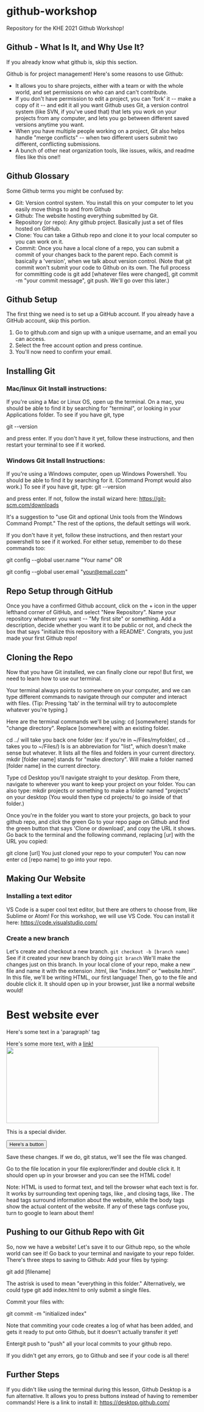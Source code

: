 # github-workshop
Repository for the KHE 2021 Github Workshop!

## Github - What Is It, and Why Use It?
If you already know what github is, skip this section.

Github is for project management! Here's some reasons to use Github:

- It allows you to share projects, either with a team or with the whole world, and set permissions on who can and can't contribute.
- If you don't have permission to edit a project, you can 'fork' it -- make a copy of it -- and edit it all you want Github uses Git, a version control system (like SVN, if you've used that) that lets you work on your projects from any computer, and lets you go between different saved versions anytime you want.
- When you have multiple people working on a project, Git also helps handle "merge conflicts" -- when two different users submit two different, conflicting submissions.
- A bunch of other neat organization tools, like issues, wikis, and readme files like this one!!

## Github Glossary
Some Github terms you might be confused by:
- Git: Version control system. You install this on your computer to let you easily move things to and from Github
- Github: The website hosting everything submitted by Git.
- Repository (or repo): Any github project. Basically just a set of files hosted on GitHub.
- Clone: You can take a Github repo and clone it to your local computer so you can work on it.
- Commit: Once you have a local clone of a repo, you can submit a commit of your changes back to the parent repo. Each commit is basically a 'version', when we talk about version control.
(Note that git commit won't submit your code to Github on its own. The full process for committing code is git add [whatever files were changed], git commit -m "your commit message", git push. We'll go over this later.)

## Github Setup
The first thing we need is to set up a GitHub account. If you already have a GitHub account, skip this portion.
1. Go to github.com and sign up with a unique username, and an email you can access.
2. Select the free account option and press continue.
3. You'll now need to confirm your email.

## Installing Git

### Mac/linux Git Install instructions:
If you're using a Mac or Linux OS, open up the terminal. On a mac, you should be able to find it by searching for "terminal", or looking in your Applications folder. To see if you have git, type

git --version

and press enter. If you don't have it yet, follow these instructions, and then restart your terminal to see if it worked.

### Windows Git Install Instructions:
If you're using a Windows computer, open up Windows Powershell. You should be able to find it by searching for it. (Command Prompt would also work.) To see if you have git, type:
git --version

and press enter.
If not, follow the install wizard here: https://git-scm.com/downloads

It's a suggestion to "use Git and optional Unix tools from the Windows Command Prompt." The rest of the options, the default settings will work. 

If you don't have it yet, follow these instructions, and then restart your powershell to see if it worked. For either setup, remember to do these commands too:

git config --global user.name "Your name" OR

git config --global user.email "your@email.com"

## Repo Setup through GitHub
Once you have a confirmed Github account, click on the + icon in the upper lefthand corner of GitHub, and select "New Repository". Name your repository whatever you want -- "My first site" or something. Add a description, decide whether you want it to be public or not, and check the box that says "initialize this repository with a README". Congrats, you just made your first Github repo!

## Cloning the Repo
Now that you have Git installed, we can finally clone our repo! But first, we need to learn how to use our terminal.

Your terminal always points to somewhere on your computer, and we can type different commands to navigate through our computer and interact with files. (Tip: Pressing 'tab' in the terminal will try to autocomplete whatever you're typing.)

Here are the terminal commands we'll be using: cd [somewhere] stands for "change directory". Replace [somewhere] with an existing folder.

cd ../ will take you back one folder (ex: if you're in ~/Files/myfolder/, cd .. takes you to ~/Files/)
ls is an abbreviation for "list", which doesn't make sense but whatever. It lists all the files and folders in your current directory.
mkdir [folder name] stands for "make directory". Will make a folder named [folder name] in the current directory.

Type cd Desktop you'll navigate straight to your desktop. From there, navigate to wherever you want to keep your project on your folder. You can also type: mkdir projects or something to make a folder named "projects" on your desktop (You would then type cd projects/ to go inside of that folder.)

Once you're in the folder you want to store your projects, go back to your github repo, and click the green Go to your repo page on Github and find the green button that says 'Clone or download', and copy the URL it shows. Go back to the terminal and the following command, replacing [ur] with the URL you copied:

git clone [url]
You just cloned your repo to your computer! You can now enter cd [repo name] to go into your repo.

## Making Our Website

### Installing a text editor
VS Code is a super cool text editor, but there are others to choose from, like Sublime or Atom! For this workshop, we will use VS Code. You can install it here: https://code.visualstudio.com/

### Create a new branch
Let's create and checkout a new branch. ```git checkout -b [branch name]``` See if it created your new branch by doing ```git branch``` We'll make the changes just on this branch.
In your local clone of your repo, make a new file and name it with the extension .html, like "index.html" or "website.html". In this file, we'll be writing HTML, our first language! Then, go to the file and double click it. It should open up in your browser, just like a normal website would!

<html>
 <head>
 
 <title>My first website, yo !</title>
 
 </head>
 <body>

  <h1>Best website ever</h2>
 
  <p>Here's some text in a 'paragraph' tag</p>
  <p>Here's some more text, with a <a href="https://youtu.be/zbc2LUAP6G4">link!</a>
  <img src="https://i.kym-cdn.com/entries/icons/mobile/000/025/999/Screen_Shot_2018-04-24_at_1.33.44_PM.jpg" height="200px" width="400px">

 <div class="myDiv"> This is a special divider.</div>
 
  <button onclick="alert('hello world')">Here's a button </button> 
 
  <!-- This is an HTML comment. It won't affect the actual content of the page -->
 
 </body>
</html>
Save these changes. If we do, git status, we'll see the file was changed.

Go to the file location in your file explorer/finder and double click it. It should open up in your browser and you can see the HTML code!


Note: HTML is used to format text, and tell the browser what each text is for. It works by surrounding text opening tags, like , and closing tags, like . The head tags surround information about the website, while the body tags show the actual content of the website. If any of these tags confuse you, turn to google to learn about them!

## Pushing to our Github Repo with Git
So, now we have a website! Let's save it to our Github repo, so the whole world can see it! Go back to your terminal and navigate to your repo folder. There's three steps to saving to Github: Add your files by typing:

git add [filename]

The astrisk is used to mean "everything in this folder." Alternatively, we could type git add index.html to only submit a single files.

Commit your files with:

git commit -m "initialized index"

Note that commiting your code creates a log of what has been added, and gets it ready to put onto Github, but it doesn't actually transfer it yet!

Entergit push to "push" all your local commits to your github repo.

If you didn't get any errors, go to Github and see if your code is all there!

## Further Steps
If you didn't like using the terminal during this lesson, Github Desktop is a fun alternative. It allows you to press buttons instead of having to remember commands! Here is a link to install it: https://desktop.github.com/
